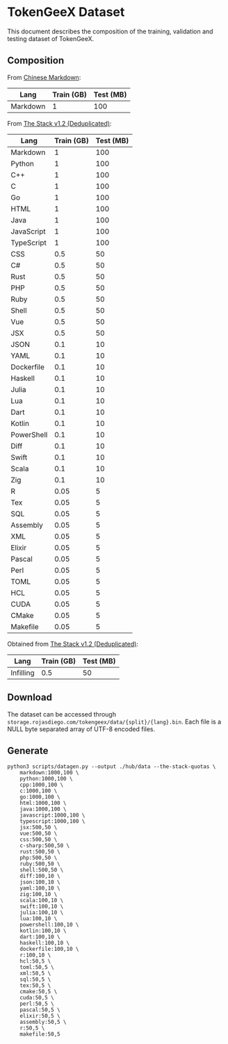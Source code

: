 # TokenGeeX Dataset

This document describes the composition of the training, validation and testing dataset of TokenGeeX.

## Composition

From [Chinese Markdown](https://huggingface.co/datasets/rojas-diego/chinese-markdown):

| Lang     | Train (GB) | Test (MB) |
| -------- | ---------- | --------- |
| Markdown | 1          | 100       |

From [The Stack v1.2 (Deduplicated)](https://huggingface.co/datasets/bigcode/the-stack-dedup):

| Lang       | Train (GB) | Test (MB) |
| ---------- | ---------- | --------- |
| Markdown   | 1          | 100       |
| Python     | 1          | 100       |
| C++        | 1          | 100       |
| C          | 1          | 100       |
| Go         | 1          | 100       |
| HTML       | 1          | 100       |
| Java       | 1          | 100       |
| JavaScript | 1          | 100       |
| TypeScript | 1          | 100       |
| CSS        | 0.5        | 50        |
| C#         | 0.5        | 50        |
| Rust       | 0.5        | 50        |
| PHP        | 0.5        | 50        |
| Ruby       | 0.5        | 50        |
| Shell      | 0.5        | 50        |
| Vue        | 0.5        | 50        |
| JSX        | 0.5        | 50        |
| JSON       | 0.1        | 10        |
| YAML       | 0.1        | 10        |
| Dockerfile | 0.1        | 10        |
| Haskell    | 0.1        | 10        |
| Julia      | 0.1        | 10        |
| Lua        | 0.1        | 10        |
| Dart       | 0.1        | 10        |
| Kotlin     | 0.1        | 10        |
| PowerShell | 0.1        | 10        |
| Diff       | 0.1        | 10        |
| Swift      | 0.1        | 10        |
| Scala      | 0.1        | 10        |
| Zig        | 0.1        | 10        |
| R          | 0.05       | 5         |
| Tex        | 0.05       | 5         |
| SQL        | 0.05       | 5         |
| Assembly   | 0.05       | 5         |
| XML        | 0.05       | 5         |
| Elixir     | 0.05       | 5         |
| Pascal     | 0.05       | 5         |
| Perl       | 0.05       | 5         |
| TOML       | 0.05       | 5         |
| HCL        | 0.05       | 5         |
| CUDA       | 0.05       | 5         |
| CMake      | 0.05       | 5         |
| Makefile   | 0.05       | 5         |

Obtained from [The Stack v1.2 (Deduplicated)](https://huggingface.co/datasets/bigcode/the-stack-dedup):

| Lang      | Train (GB) | Test (MB) |
| --------- | ---------- | --------- |
| Infilling | 0.5        | 50        |

## Download

The dataset can be accessed through `storage.rojasdiego.com/tokengeex/data/{split}/{lang}.bin`. Each file is a NULL byte separated array of UTF-8 encoded files.

## Generate

```shell
python3 scripts/datagen.py --output ./hub/data --the-stack-quotas \
    markdown:1000,100 \
    python:1000,100 \
    cpp:1000,100 \
    c:1000,100 \
    go:1000,100 \
    html:1000,100 \
    java:1000,100 \
    javascript:1000,100 \
    typescript:1000,100 \
    jsx:500,50 \
    vue:500,50 \
    css:500,50 \
    c-sharp:500,50 \
    rust:500,50 \
    php:500,50 \
    ruby:500,50 \
    shell:500,50 \
    diff:100,10 \
    json:100,10 \
    yaml:100,10 \
    zig:100,10 \
    scala:100,10 \
    swift:100,10 \
    julia:100,10 \
    lua:100,10 \
    powershell:100,10 \
    kotlin:100,10 \
    dart:100,10 \
    haskell:100,10 \
    dockerfile:100,10 \
    r:100,10 \
    hcl:50,5 \
    toml:50,5 \
    xml:50,5 \
    sql:50,5 \
    tex:50,5 \
    cmake:50,5 \
    cuda:50,5 \
    perl:50,5 \
    pascal:50,5 \
    elixir:50,5 \
    assembly:50,5 \
    r:50,5 \
    makefile:50,5
```
